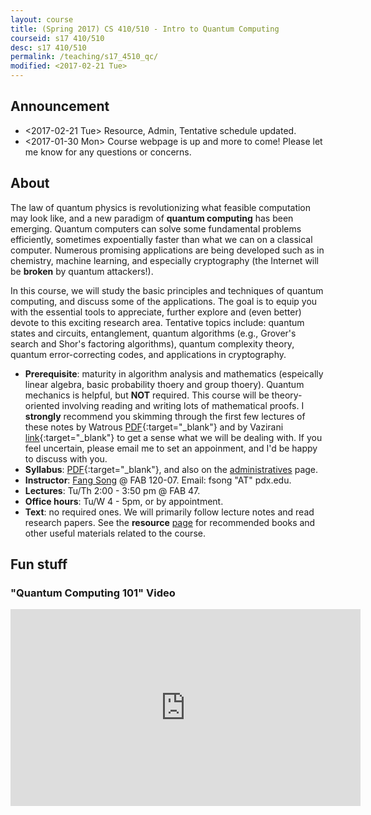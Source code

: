 ```yaml
---
layout: course
title: (Spring 2017) CS 410/510 - Intro to Quantum Computing
courseid: s17 410/510
desc: s17 410/510
permalink: /teaching/s17_4510_qc/
modified: <2017-02-21 Tue>
---
```


## Announcement
*  <2017-02-21 Tue> Resource, Admin, Tentative schedule updated. 
*  <2017-01-30 Mon> Course webpage is up and more to come! Please let
   me know for any questions or concerns. 

## About

The law of quantum physics is revolutionizing what feasible
computation may look like, and a new paradigm of **quantum computing**
has been emerging. Quantum computers can solve some fundamental
problems efficiently, sometimes expoentially faster than what we can
on a classical computer. Numerous promising applications are being
developed such as in chemistry, machine learning, and especially
cryptography (the Internet will be **broken** by quantum attackers!).

In this course, we will study the basic principles and techniques of
quantum computing, and discuss some of the applications. The goal is
to equip you with the essential tools to appreciate, further explore
and (even better) devote to this exciting research area. Tentative
topics include: quantum states and circuits, entanglement, quantum
algorithms (e.g., Grover's search and Shor's factoring algorithms),
quantum complexity theory, quantum error-correcting codes, and
applications in cryptography.

*  **Prerequisite**: maturity in algorithm analysis and mathematics
   (espeically linear algebra, basic probability thoery and group
   thoery). Quantum mechanics is helpful, but **NOT** required. This
   course will be theory-oriented involving reading and writing lots
   of mathematical proofs. I **strongly** recommend you skimming through the first few lectures of these notes by Watrous [PDF](https://cs.uwaterloo.ca/~watrous/CPSC519/LectureNotes/all.pdf){:target="_blank"} and by Vazirani [link](https://people.eecs.berkeley.edu/~vazirani/quantum.html){:target="_blank"} to get a sense what we will be dealing with. If you feel uncertain, please email me to
   set an appoinment, and I'd be happy to discuss with you. 
*  **Syllabus**: [PDF]({{base}}/teaching/s17_4510_qc/s17_qc_syllabus.pdf){:target="_blank"}, and also on the [administratives]({{base}}/teaching/s17_4510_qc/admin/) page.
*  **Instructor**: [Fang Song]({{base}}/) @ FAB 120-07. Email: fsong "AT" pdx.edu.
*  **Lectures**: Tu/Th 2:00 - 3:50 pm @ FAB 47.
*  **Office hours**: Tu/W 4 - 5pm, or by appointment. 
*  **Text**: no required ones. We will primarily follow lecture notes
and read research papers. See the
**resource** [page]({{base}}/teaching/s17_4510_qc/resource/) for
recommended books and other useful materials related to the course.

## Fun stuff 

###  "Quantum Computing 101" Video
<iframe width="560" height="315" src="https://www.youtube.com/embed/7__vKLECrnk" frameborder="0" allowfullscreen></iframe>

<!--
## Schedule (subject to change)
\[KL\]: Katz-Lindell [Introduction to Modern
Cryptography](http://www.cs.umd.edu/~jkatz/imc.html){:target="_blank"} 

\[BS\]: Boneh-Shoup [A Graduate Course on Applied Cryptography](https://crypto.stanford.edu/~dabo/cryptobook/){:target="_blank"}.
-->
<!--
| Date  | Topic | Homework and Reading |
| :---------: |:----------:|:-----:|
| Tue Jan. 10  | | **Reading**: [KL] Chapter 1, Sect. 2.1, Appendix A. <br>[**Homework 1** [PDF]({{base}}/teaching/w17_4585_icrypto/w17_cs4585_hw1.pdf){:target="_blank"}] out (due Tuesday, Jan. 24)<br> <i style="color:red;">HW1 updated due to cancellation on Jan. 12</i> |
{:.mbtablestylef}
-->


